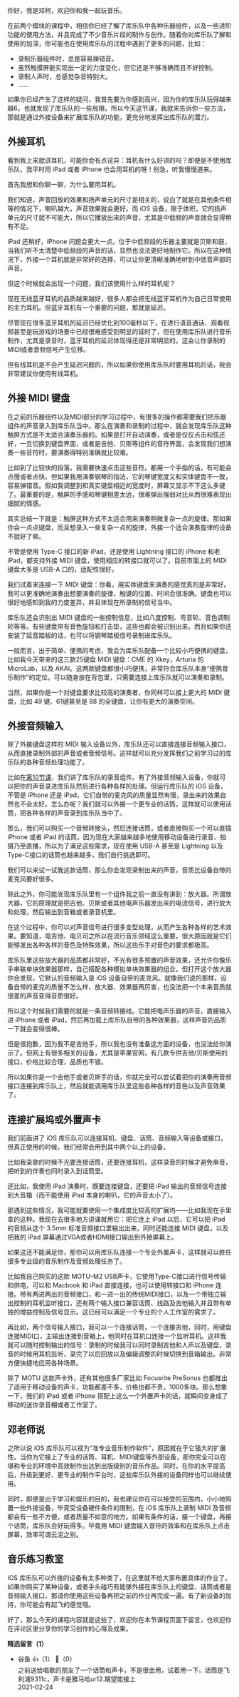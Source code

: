 你好，我是邓柯，欢迎你和我一起玩音乐。

在前两个模块的课程中，相信你已经了解了库乐队中各种乐器组件，以及一些进阶功能的使用方法，并且完成了不少音乐片段的制作与创作。随着你对库乐队了解和使用的加深，你可能也在使用库乐队的过程中遇到了更多的问题，比如：

- 录制乐器组件时，总是容易弹错音。
- 虽然触摸屏能实现出一定的力度变化，但它还是不够准确而且不好控制。
- 录制人声时，总感觉杂音特别大。
- ……

如果你已经产生了这样的疑问，我首先要为你感到高兴，因为你的库乐队玩得越来越6，也就发现了库乐队的一些局限。所以今天这节课，我就来告诉你一些方法，那就是通过外接设备来扩展库乐队的功能，更充分地发挥出库乐队的潜力。

## **外接耳机**

看到我上来就讲耳机，可能你会有点诧异：耳机有什么好讲的吗？即便是不使用库乐队，我平时用 iPad 或者 iPhone 也会用耳机的呀！别急，听我慢慢道来。

首先我想和你聊一聊，为什么要用耳机。

我们知道，声音回放的效果和扬声单元的尺寸是相关的，说白了就是在其他条件相等的情况下，喇叭越大，声音效果就会更好。而 iOS 设备，限于体积，它的扬声单元的尺寸就不可能大，所以它播放出来的声音，尤其是中低频的声音就会显得稍有不足。

iPad 还稍好，iPhone 问题会更大一点。位于中低频段的乐器主要就是贝斯和鼓，当我们听不太清楚中低频段的声音的话，显然也没法更好地制作它。所以在这种情况下，外接一个耳机就是非常好的选择，可以让你更清晰准确地听到中低音声部的声音。

但这个时候就会出现一个问题，我们该使用什么样的耳机呢？

现在无线蓝牙耳机的品质越来越好，很多人都会把无线蓝牙耳机作为自己日常使用的主力耳机。但蓝牙耳机有一个重要的问题，那就是延迟。

尽管现在很多蓝牙耳机的延迟已经优化到100毫秒以下，在进行语音通话、观看视频甚至是玩游戏的场景中已经很难感受到明显的延时了，但在使用库乐队进行音乐制作，尤其是录音时，蓝牙耳机的延迟体现得还是非常明显的，这会让你录制的MIDI或者音频信号产生位移。

但有线耳机是不会产生延迟问题的，所以如果你使用库乐队时要用耳机的话，我会非常建议你使用有线耳机。

## **外接 MIDI 键盘**

在之前的乐器组件以及MIDI部分的学习过程中，有很多的操作都需要我们把乐器组件的声音录入到库乐队当中。那么在演奏和录制的过程中，就会发现库乐队这种触屏方式是不太适合演奏乐器的。如果是打开自动演奏，或者是仅仅点击和弦还好，一旦切换到键盘界面，或者是吉他、贝斯等组件的音符界面，会发现我们想演奏一些音符时，要演奏得特别准确就比较难。

比如到了比较快的段落，我需要快速点击这些音符。都用一个手指的话，有可能会点慢或者点快。但如果我用演奏钢琴的指法，它的琴键宽度又和实体键盘不一致，容易弹错音。假如我调整到和真实键盘相近的宽度时，屏幕又显示不下这么多键了。最重要的是，触屏的手感和琴键相差太远，很难弹出强弱对比从而很难表现出细腻的情感。

其实总结一下就是：触屏这种方式不太适合用来演奏稍微复杂一点的旋律。那如果你会一点点键盘，而且想录入一些复杂一点的旋律，外接一个适合演奏旋律的设备不就好了嘛。

不管是使用 Type-C 接口的新 iPad，还是使用 Lightning 接口的 iPhone 和老 iPad，都支持外接 MIDI 键盘，使用相应的转接口就可以了。目前市面上的 MIDI 键盘大多是 USB-A 口的，适配性很好。

我们试着来连接一下 MIDI 键盘：你看，用实体键盘来演奏的感觉真的是非常好。我可以更准确地演奏出想要演奏的旋律，触键的位置、时间会很准确。键盘也可以很好地感知到我的力度差异，并且体现在所录制的信号当中。

库乐队还会识别出 MIDI 键盘的一些控制信息，比如八度控制、弯音轮、音色调制轮等等。有些键盘带有音色旋钮和打击垫，这些也都会被识别出来。而且如果你还安装了延音踏板的话，也可以将钢琴踏板信号录制进库乐队。

一般而言，出于简单、便携的考虑，我会为库乐队配备一个比较小巧便携的键盘，比如我今天带来的这三款25键盘 MIDI 键盘：CME 的 Xkey，Arturia 的 MicroLab，以及 AKAI。这两款键盘都很小巧便携，非常符合库乐队本身“便携音乐制作”的定位。可以随身放在背包里，只需要连接上库乐队就可以演奏和录制。

当然，如果你是一个对键盘要求比较高的演奏者，你同样可以接上更大的 MIDI 键盘，比如 49 键、61键甚至是 88 的全键盘，让你有更大的演奏空间。

## **外接音频输入**

除了外接键盘这样的 MIDI 输入设备以外，库乐队还可以直接连接音频输入接口，从而直接录制外部的声音或者音频信号。这样就可以充分发挥我们之前学习过的库乐队的各种音频处理功能了。

比如在[第10节课](https://time.geekbang.org/column/article/342246)，我们讲了库乐队的录音组件。有了外接音频输入设备，你就可以把你的声音录进库乐队然后进行各种各样的处理。但运行库乐队的 iOS 设备，不管是 iPhone 还是 iPad，它们自带的麦克风的质量显然有限，录出来的效果自然也不会太好。怎么办呢？我们就可以外接一个更专业的话筒，这样就可以使用话筒，把各种各样的声音录到库乐队当中了。

那么，我们可以购买一个音频转接头，然后连接话筒，或者直接购买一个可以直插 iPhone 或者 iPad 的话筒。因为现在大家越来越多地使用移动设备进行录音、拍摄乃至直播，所以为了满足这些需求，现在使用 USB-A 甚至是 Lightning 以及 Type-C接口的话筒也越来越多，我们自行挑选即可。

我们可以来试一试我这款话筒，那么你会发现录制出来的声音，音质比设备自带的麦克风要好很多。

除此之外，你可能发现库乐队里有一个组件我之前一直没有讲到：放大器。所谓放大器，它的原理就是把吉他、贝斯或者其他电声乐器发出来的电流信号，进行放大和处理，然后输出到音箱或者录音机里。

在这个过程中，你可以对声音信号进行很多变型处理，从而产生各种各样的艺术效果。要知道，电吉他、电贝司之所以在流行音乐领域这么重要，很大原因就是它们能够发出各种各样的音色及特殊效果，所以这些乐手对音色的要求都极高。

库乐队里这些放大器的品质都非常好，不光有很多预置的声音效果，还允许你像乐手串联单块效果器那样，自己搭配各种模拟单块效果器的组合。但打开这个放大器你会发现，它默认的音频输入是 iOS 设备自带的麦克风。就像我们说的那样，设备自带的麦克的质量不怎么样，放大器、效果器再厉害，也没法把一个本来音质就很差的声音变得音质很好。

所以这个时候我们需要的就是一条音频转接线。它能把电声乐器的声音，直接输入进 iPhone 或者 iPad，然后再加载上库乐队自带的各种效果器，这样声音的品质一下就会变得很棒。

但是很抱歉，因为我不是吉他手，所以我也没有准备这方面的设备，也没法给你演示了。但网上有很多相关的设备，尤其是苹果官网，有几款专供吉他/贝斯使用的接口，价格比较合理，品质也不错。

所以如果你是一个吉他手或者贝斯手的话，你就完全可以尝试着把你的演奏用音频接口连接到库乐队上，然后就能调用库乐队里这些各种各样的音色以及声音效果了。

## **连接扩展坞或外置声卡**

我们前面讲了 iOS 库乐队可以连接耳机、键盘、话筒、音频输入等设备或接口，但真正使用的时候，我们经常会用到其中两个以上的设备。

比如我录歌的时候不光要连接话筒，还要连接耳机，这样录音的时候才避免串音，把听到的伴奏也同时录入到话筒里。

还比如，我使用 iPad 演奏时，既要连接键盘，还要把 iPad 输出的音频信号连接到大音箱（而不能使用 iPad 本身的喇叭，它的声音太小了）。

那遇到这些情况，我可能就要使用一个集成度比较高的扩展坞——比如我现在手里拿的这种。我现在去很多地方讲课就用它：把它连上 iPad 以后，它可以把 iPad 的音频从这个 3.5mm 标准音频接口里输出出来，同时还能连接 MIDI 键盘，以及把我的 iPad 屏幕通过VGA或者HDMI接口输出到外接屏幕上。

如果这还不能满足你，那你可以用库乐队连接一个专业外置声卡，这样就可以胜任很多专业级的音乐制作及音频处理任务了。

比如我自己购买的这款 MOTU-M2 USB声卡，它使用Type-C接口进行信号传输和供电，可以和 Macbook 和 iPad 直接连接，也可以使用转接口和 iPhone 连接。带有两进两出的音频接口，和一进一出的传统MIDI接口，以及一个带独立输出控制的耳机监听接口，还有两个输入接口兼容话筒、线路及吉他输入并且带有单独的增益控制及信号显示。这已经可以满足一个专业的个人工作室的需求了。

再比如，两个信号输入接口，我可以一个连接话筒，一个连接吉他，同时，用键盘连接MIDI口，主输出连接到音箱上，他同时在耳机口连接一个监听耳机。这样我就可以随时控制输出的信号：录制的时候我可以同时录制吉他和人声以及键盘，录音的时候用耳机监听，录完了以后回放以及编辑调整的时候切换到音箱输出。非常方便快捷地应用各种场景。

除了 MOTU 这款声卡外，还有其他很多厂家比如 Focusrite PreSonus 也都推出了适用于移动设备的声卡，功能都差不多，价格也都不贵，1000多块。那么想象一下，我们的 iPad 或者 iPhone 搭配上这么一个外置声卡的话，就瞬间变身成了移动的迷你录音棚或者工作室了。

## 邓老师说

之所以说 iOS 库乐队可以视为“准专业音乐制作软件”，原因就在于它强大的扩展性。当你为它接上了专业的话筒、耳机、MIDI键盘等外部设备，那你完全可以在堪称专业的环境中高效制作出达到出版级别的音乐作品。同时，在你的水平提高后，升级到更好、更专业的制作平台时，这些库乐队外接的设备同样也可以继续使用。

同时，即便是出于学习和娱乐的目的，我也建议你在可以接受的范围内，小小地购置一些外接设备，毕竟受设备硬件条件的限制，在 iOS 库乐队上录制 MIDI 及音频都会有一些不方便，或者质量不如意的地方。如果有条件的话，接一个键盘，再接个话筒，库乐队会好玩得多。毕竟用 MIDI 键盘输入音符的效率和在库乐队上点击屏幕，效率可谓云泥之别。

## 音乐练习教室

iOS 库乐队可以外接的设备有太多种类了，在这里就不给大家布置具体的作业了。如果你购买了某种设备，或者手头碰巧有能够外接在库乐队上的键盘、话筒或者是音频输入接口，那请你使用这些设备再把之前的作业再完成一遍。有了新设备的加持，你可能会有起飞的感觉哦。

好了，那么今天的课程内容就是这些了，欢迎你在本节课程页面下留言，也欢迎你在评论区里分享你的学习创作的心得及成果。
<div><strong>精选留言（1）</strong></div><ul>
<li><span>谷鱼</span> 👍（1） 💬（0）<div>之前送给唱歌的朋友了一个话筒和声卡，不是很会用，试着用一下。话筒是飞利浦9311c，声卡是雅马哈ur12.期望能接上</div>2021-02-24</li><br/>
</ul>